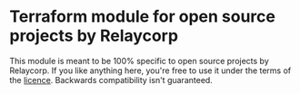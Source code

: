 # Terraform module for open source projects by Relaycorp

This module is meant to be 100% specific to open source projects by Relaycorp. If you like anything here, you're free to use it under the terms of the [licence](./LICENSE). Backwards compatibility isn't guaranteed.
